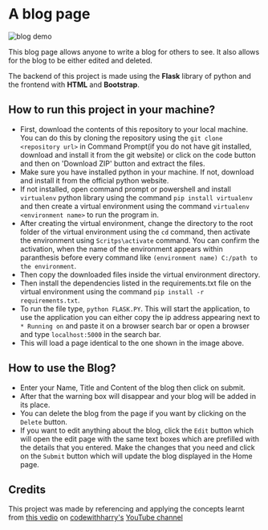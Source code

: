 # A blog page
![blog demo](https://user-images.githubusercontent.com/76962685/189488190-5379cf92-cdd1-47c4-861e-6aa47809e688.jpeg)

This blog page allows anyone to write a blog for others to see. It also allows for the blog to be either edited and deleted.

The backend of this project is made using the **Flask** library of python and the frontend with **HTML** and **Bootstrap**.

## How to run this project in your machine?
* First, download the contents of this repository to your local machine. You can do this by cloning the repository using the `git clone <repository url>` in Command Prompt(if you do not have git installed, download and install it from the git website) or click on the code button and then on 'Download ZIP' button and extract the files.
* Make sure you have installed python in your machine. If not, download and install it from the official python website.
* If not installed, open command prompt or powershell and install `virtualenv` python library using the command `pip install virtualenv` and then create a virtual environment using the command `virtualenv <environment name>` to run the program in. 
* After creating the virtual environment, change the directory to the root folder of the virtual environment using the `cd` command, then activate the environment using `Scritps\activate` command. You can confirm the activation, when the name of the environment appears within paranthesis before every command like `(environment name) C:/path to the environment`.
* Then copy the downloaded files inside the virtual environment directory.
* Then install the dependencies listed in the requirements.txt file on the virtual environment using the command `pip install -r requirements.txt`.
* To run the file type, `python FLASK.PY`. This will start the application, to use the application you can either copy the ip address appearing next to `* Running on` and paste it on a browser search bar or open a browser and type `localhost:5000` in the search bar.
* This will load a page identical to the one shown in the image above.

## How to use the Blog?
* Enter your Name, Title and Content of the blog then click on submit.
* After that the warning box will disappear and your blog will be added in its place.
* You can delete the blog from the page if you want by clicking on the `Delete` button.
* If you want to edit anything about the blog,  click the `Edit` button which will open the edit page with the same text boxes which are prefilled with the details that you entered. Make the changes that you need and click on the `Submit` button which will update the blog displayed in the Home page. 

## Credits
This project was made by referencing and applying the concepts learnt from [this vedio](https://www.youtube.com/watch?v=oA8brF3w5XQ) on [codewithharry's](https://github.com/CodeWithHarry) [YouTube channel](https://www.youtube.com/c/CodeWithHarry)
